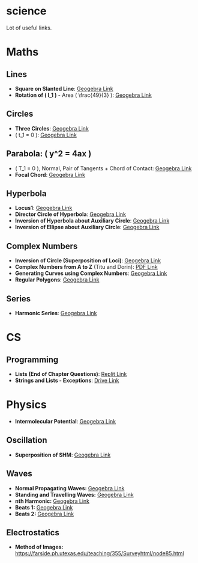 # science
Lot of useful links.
# Maths
## Lines
- **Square on Slanted Line**: [Geogebra Link](https://www.geogebra.org/classic/nfvnjvhs)
- **Rotation of \( l_1 \)** - Area \( \frac{49}{3} \): [Geogebra Link](https://www.geogebra.org/classic/gygjaeux)

## Circles
- **Three Circles**: [Geogebra Link](https://www.geogebra.org/classic/wnmnsqra)
- \( t_1 = 0 \): [Geogebra Link](https://www.geogebra.org/classic/cvgrnvcp)

## Parabola: \( y^2 = 4ax \)
- \( T_1 = 0 \), Normal, Pair of Tangents + Chord of Contact: [Geogebra Link](https://www.geogebra.org/classic/euwnewgk)
- **Focal Chord**: [Geogebra Link](https://www.geogebra.org/classic/fk6tqj5w)

## Hyperbola
- **Locus1**: [Geogebra Link](https://www.geogebra.org/classic/gdk2g3fp)
- **Director Circle of Hyperbola**: [Geogebra Link](https://www.geogebra.org/classic/jpwuztn7)
- **Inversion of Hyperbola about Auxiliary Circle**: [Geogebra Link](https://www.geogebra.org/classic/z3xegdn3)
- **Inversion of Ellipse about Auxiliary Circle**: [Geogebra Link](https://www.geogebra.org/classic/cpnpgfdk)

## Complex Numbers
- **Inversion of Circle (Superposition of Loci)**: [Geogebra Link](https://www.geogebra.org/classic/m6bsqhh2)
- **Complex Numbers from A to Z** (Titu and Dorin): [PDF Link](https://thunhan.wordpress.com/wp-content/uploads/2008/08/tituadreescu-complexnumbersfromatoz.pdf)
- **Generating Curves using Complex Numbers**: [Geogebra Link](https://www.geogebra.org/classic/bqnn7t6r)
- **Regular Polygons**: [Geogebra Link](https://geogebra.org/classic/v5uf89mk)

## Series
- **Harmonic Series**: [Geogebra Link](https://www.geogebra.org/classic/jp8rr2b8)

# CS
## Programming
- **Lists (End of Chapter Questions)**: [Replit Link](https://replit.com/join/wneoxteuas-nivedvenugopal1)
- **Strings and Lists - Exceptions**: [Drive Link](https://drive.google.com/file/d/1fM4o5awqF1mlEuV8bUXx9VxJEMpa3vMZ/view?usp=sharing)

# Physics
- **Intermolecular Potential**: [Geogebra Link](https://www.geogebra.org/classic/hvdfybky)

## Oscillation
- **Superposition of SHM**: [Geogebra Link](https://www.geogebra.org/3d/p3suwpqv)

## Waves
- **Normal Propagating Waves:** [Geogebra Link](https://www.geogebra.org/3d/k7spxkz3)
- **Standing and Travelling Waves:** [Geogebra Link](https://www.geogebra.org/classic/txfu8kwu)
- **nth Harmonic:** [Geogebra Link](https://www.geogebra.org/classic/ykmj86ce)
- **Beats 1:** [Geogebra Link](https://www.geogebra.org/classic/jd6ejhrq)
- **Beats 2:** [Geogebra Link](https://geogebra.org/classic/uyymmuwc)

## Electrostatics
- **Method of Images:** https://farside.ph.utexas.edu/teaching/355/Surveyhtml/node85.html
